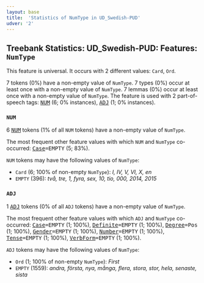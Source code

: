 ```yaml
---
layout: base
title:  'Statistics of NumType in UD_Swedish-PUD'
udver: '2'
---
```


## Treebank Statistics: UD_Swedish-PUD: Features: `NumType`

This feature is universal.
It occurs with 2 different values: `Card`, `Ord`.

7 tokens (0%) have a non-empty value of `NumType`.
7 types (0%) occur at least once with a non-empty value of `NumType`.
7 lemmas (0%) occur at least once with a non-empty value of `NumType`.
The feature is used with 2 part-of-speech tags: <tt><a href="sv_pud-pos-NUM.html">NUM</a></tt> (6; 0% instances), <tt><a href="sv_pud-pos-ADJ.html">ADJ</a></tt> (1; 0% instances).

### `NUM`

6 <tt><a href="sv_pud-pos-NUM.html">NUM</a></tt> tokens (1% of all `NUM` tokens) have a non-empty value of `NumType`.

The most frequent other feature values with which `NUM` and `NumType` co-occurred: <tt><a href="sv_pud-feat-Case.html">Case</a></tt><tt>=EMPTY</tt> (5; 83%).

`NUM` tokens may have the following values of `NumType`:

* `Card` (6; 100% of non-empty `NumType`): <em>I, IV, V, VI, X, en</em>
* `EMPTY` (396): <em>två, tre, 1, fyra, sex, 10, tio, 000, 2014, 2015</em>

### `ADJ`

1 <tt><a href="sv_pud-pos-ADJ.html">ADJ</a></tt> tokens (0% of all `ADJ` tokens) have a non-empty value of `NumType`.

The most frequent other feature values with which `ADJ` and `NumType` co-occurred: <tt><a href="sv_pud-feat-Case.html">Case</a></tt><tt>=EMPTY</tt> (1; 100%), <tt><a href="sv_pud-feat-Definite.html">Definite</a></tt><tt>=EMPTY</tt> (1; 100%), <tt><a href="sv_pud-feat-Degree.html">Degree</a></tt><tt>=Pos</tt> (1; 100%), <tt><a href="sv_pud-feat-Gender.html">Gender</a></tt><tt>=EMPTY</tt> (1; 100%), <tt><a href="sv_pud-feat-Number.html">Number</a></tt><tt>=EMPTY</tt> (1; 100%), <tt><a href="sv_pud-feat-Tense.html">Tense</a></tt><tt>=EMPTY</tt> (1; 100%), <tt><a href="sv_pud-feat-VerbForm.html">VerbForm</a></tt><tt>=EMPTY</tt> (1; 100%).

`ADJ` tokens may have the following values of `NumType`:

* `Ord` (1; 100% of non-empty `NumType`): <em>First</em>
* `EMPTY` (1559): <em>andra, första, nya, många, flera, stora, stor, hela, senaste, sista</em>

